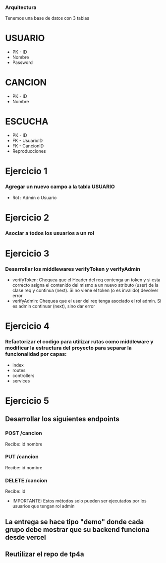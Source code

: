 
### Arquitectura

Tenemos una base de datos con 3 tablas

# USUARIO
* PK - ID
* Nombre
* Password

# CANCION
* PK - ID
* Nombre


# ESCUCHA
* PK - ID
* FK - UsuarioID
* FK - CancionID
* Reproducciones


# Ejercicio 1

### Agregar un nuevo campo a la tabla USUARIO
* Rol : Admin o Usuario


# Ejercicio 2

### Asociar a todos los usuarios a un rol


# Ejercicio 3

###  Desarrollar los middlewares verifyToken y verifyAdmin
* verifyToken: Chequea que el Header del req contenga un token y si esta correcto asigna el contenido del mismo a un nuevo atributo (user) de la clase req y continua (next). Si no viene el token (o es invalido) devolver error
* verifyAdmin: Chequea que el user del req tenga asociado el rol admin. Si es admin continuar (next), sino dar error

  
# Ejercicio 4

###  Refactorizar el codigo para utilizar rutas como middleware y modificar la estructura del proyecto para separar la funcionalidad por capas:
* index
* routes
* controllers
* services


# Ejercicio 5

## Desarrollar los siguientes endpoints

### POST /cancion
Recibe:
id
nombre

### PUT /cancion
Recibe:
id
nombre

### DELETE /cancion
Recibe:
id

* IMPORTANTE: Estos métodos solo pueden ser ejecutados por los usuarios que tengan rol admin


## La entrega se hace tipo "demo" donde cada grupo debe mostrar que su backend funciona desde vercel
## Reutilizar el repo de tp4a 
